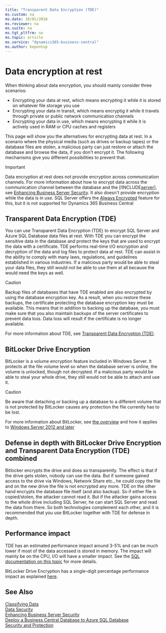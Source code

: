 ```yaml
---
title: "Transparent Data Encryption (TDE)"
ms.custom: na
ms.date: 10/01/2018
ms.reviewer: na
ms.suite: na
ms.tgt_pltfrm: na
ms.topic: article
ms.service: "dynamics365-business-central"
ms.author: kepontop
---
```

# Data encryption at rest

When thinking about data encryption, you should mainly consider three scenarios: 

- Encrypting your data at rest, which means encrypting it while it is stored on whatever file storage you use
- Encrypting your data in transit, which means encryptig it while it travels through private or public network communication channels
- Encrypting your data in use, which means encrypting it while it is actively used in RAM or CPU caches and registers

This page will show you the alternatives for encrypting data at rest. In a scenario where the physical media (such as drives or backup tapes) or the database files are stolen, a malicious party can just restore or attach the database and browse the data, if you don't encrypt it. The following mechanisms give you different possibilities to prevent that.

> [!IMPORTANT]
> Data encryption at rest does not provide encryption across communication channels. For more information about how to encrypt data across the communication channel between the database and the [!INCLUDE[server](../developer/includes/server.md)], see [Enhancing Business Server Security](enhancing-server-instance-security.md). It also doesn't provide encryption while the data is in use. SQL Server offers the [Always Encrypted](https://docs.microsoft.com/de-de/sql/relational-databases/security/encryption/always-encrypted-database-engine?view=sqlallproducts-allversions) feature for this, but it is not supported for Dynamics 365 Business Central

## Transparent Data Encryption (TDE)

You can use Transparent Data Encryption (TDE) to encrypt SQL Server and Azure SQL Database data files at rest. With TDE you can encrypt the sensitive data in the database and protect the keys that are used to encrypt the data with a certificate. TDE performs real-time I/O encryption and decryption of the data and log files to protect data at rest. TDE can assist in the ability to comply with many laws, regulations, and guidelines established in various industries. If a malicious party would be able to steal your data files, they still would not be able to use them at all because the would need the keys as well.

> [!CAUTION]
> Backup files of databases that have TDE enabled are also encrypted by using the database encryption key. As a result, when you restore these backups, the certificate protecting the database encryption key must be available. This means that in addition to backing up the database, you must make sure that you also maintain backups of the server certificates to prevent data loss. Data loss will result if the certificate is no longer available.

For more information about TDE, see [Transparent Data Encryption (TDE)](https://docs.microsoft.com/en-us/sql/relational-databases/security/encryption/transparent-data-encryption).

## BitLocker Drive Encryption

BitLocker is a volume encryption feature included in Windows Server. It protects at the file volume level so when the database server is online, the volume is unlocked, though not decrypted. If a malicious party would be able to steal your whole drive, they still would not be able to attach and use it.

> [!CAUTION]
> Be aware that detaching or backing up a database to a different volume that is not protected by BitLocker causes any protection the file currently has to be lost.

For more information about BitLocker, see [the overview](https://docs.microsoft.com/en-us/windows/security/information-protection/bitlocker/bitlocker-overview) and how it applies to [Windows Server 2012 and later](https://docs.microsoft.com/en-us/windows/security/information-protection/bitlocker/bitlocker-how-to-deploy-on-windows-server) 

## Defense in depth with BitLocker Drive Encryption and Transparent Data Encryption (TDE) combined

Bitlocker encrypts the drive and does so transparently. The effect is that if the drive gets stolen, nobody can use the data. But if someone gained access to the drive via Windows, Network Share etc., he could copy the file and on the new drive the file is not encrypted any more. TDE on the other hand encrypts the database file itself (and also backup). So if either file is copied/stolen, the attacker cannot read it. But if the attacker gains access to the whole drive including SQL Server, he can start SQL Server and read the data from there. So both technologies complement each other, and it is recommended that you use BitLocker together with TDE for defense in depth.

## Performance impact

TDE has an estimated performance impact around 3-5% and can be much lower if most of the data accessed is stored in memory. The impact will mainly be on the CPU, I/O will have a smaller impact. See the [SQL documentation on this topic](https://docs.microsoft.com/en-us/previous-versions/sql/sql-server-2008/cc278098(v=sql.100)#_Toc189384687) for more details.

BitLocker Drive Encryption has a single-digit percentage performance impact as explained [here](https://docs.microsoft.com/en-us/windows/security/information-protection/bitlocker/bitlocker-deployment-and-administration-faq#is-there-a-noticeable-performance-impact-when-bitlocker-is-enabled-on-a-computer).


## See Also  
 [Classifying Data](../developer/devenv-classifying-data.md)   
 [Data Security](data-security.md)  
 [Enhancing Business Server Security](enhancing-server-instance-security.md)   
 [Deploy a Business Central Database to Azure SQL Database](../deployment/deploy-database-azure-sql-database.md)  
[Security and Protection](security-and-protection.md)  
